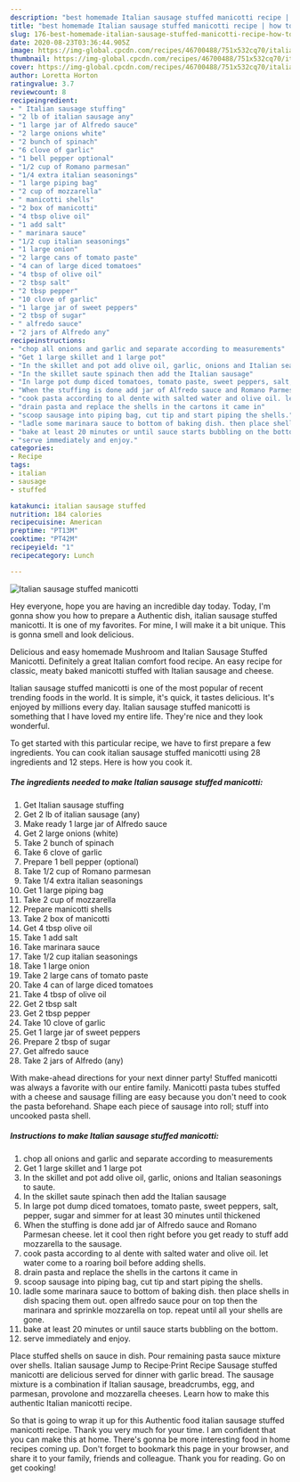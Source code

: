 ```yaml
---
description: "best homemade Italian sausage stuffed manicotti recipe | how to make easy Italian sausage stuffed manicotti"
title: "best homemade Italian sausage stuffed manicotti recipe | how to make easy Italian sausage stuffed manicotti"
slug: 176-best-homemade-italian-sausage-stuffed-manicotti-recipe-how-to-make-easy-italian-sausage-stuffed-manicotti
date: 2020-08-23T03:36:44.905Z
image: https://img-global.cpcdn.com/recipes/46700488/751x532cq70/italian-sausage-stuffed-manicotti-recipe-main-photo.jpg
thumbnail: https://img-global.cpcdn.com/recipes/46700488/751x532cq70/italian-sausage-stuffed-manicotti-recipe-main-photo.jpg
cover: https://img-global.cpcdn.com/recipes/46700488/751x532cq70/italian-sausage-stuffed-manicotti-recipe-main-photo.jpg
author: Loretta Horton
ratingvalue: 3.7
reviewcount: 8
recipeingredient:
- " Italian sausage stuffing"
- "2 lb of italian sausage any"
- "1 large jar of Alfredo sauce"
- "2 large onions white"
- "2 bunch of spinach"
- "6 clove of garlic"
- "1 bell pepper optional"
- "1/2 cup of Romano parmesan"
- "1/4 extra italian seasonings"
- "1 large piping bag"
- "2 cup of mozzarella"
- " manicotti shells"
- "2 box of manicotti"
- "4 tbsp olive oil"
- "1 add salt"
- " marinara sauce"
- "1/2 cup italian seasonings"
- "1 large onion"
- "2 large cans of tomato paste"
- "4 can of large diced tomatoes"
- "4 tbsp of olive oil"
- "2 tbsp salt"
- "2 tbsp pepper"
- "10 clove of garlic"
- "1 large jar of sweet peppers"
- "2 tbsp of sugar"
- " alfredo sauce"
- "2 jars of Alfredo any"
recipeinstructions:
- "chop all onions and garlic and separate according to measurements"
- "Get 1 large skillet and 1 large pot"
- "In the skillet and pot add olive oil, garlic, onions and Italian seasonings to saute."
- "In the skillet saute spinach then add the Italian sausage"
- "In large pot dump diced tomatoes, tomato paste, sweet peppers, salt, pepper, sugar and simmer for at least 30 minutes until thickened"
- "When the stuffing is done add jar of Alfredo sauce and Romano Parmesan cheese. let it cool then right before you get ready to stuff add mozzarella to the sausage."
- "cook pasta according to al dente with salted water and olive oil. let water come to a roaring boil before adding shells."
- "drain pasta and replace the shells in the cartons it came in"
- "scoop sausage into piping bag, cut tip and start piping the shells."
- "ladle some marinara sauce to bottom of baking dish. then place shells in dish spacing them out. open alfredo sauce pour on top then the marinara and sprinkle mozzarella on top.  repeat until all your shells are gone."
- "bake at least 20 minutes or until sauce starts bubbling on the bottom."
- "serve immediately and enjoy."
categories:
- Recipe
tags:
- italian
- sausage
- stuffed

katakunci: italian sausage stuffed 
nutrition: 184 calories
recipecuisine: American
preptime: "PT13M"
cooktime: "PT42M"
recipeyield: "1"
recipecategory: Lunch

---
```



![Italian sausage stuffed manicotti](https://img-global.cpcdn.com/recipes/46700488/751x532cq70/italian-sausage-stuffed-manicotti-recipe-main-photo.jpg)

Hey everyone, hope you are having an incredible day today. Today, I'm gonna show you how to prepare a Authentic dish, italian sausage stuffed manicotti. It is one of my favorites. For mine, I will make it a bit unique. This is gonna smell and look delicious.

Delicious and easy homemade Mushroom and Italian Sausage Stuffed Manicotti. Definitely a great Italian comfort food recipe. An easy recipe for classic, meaty baked manicotti stuffed with Italian sausage and cheese.

Italian sausage stuffed manicotti is one of the most popular of recent trending foods in the world. It is simple, it's quick, it tastes delicious. It's enjoyed by millions every day. Italian sausage stuffed manicotti is something that I have loved my entire life. They're nice and they look wonderful.


To get started with this particular recipe, we have to first prepare a few ingredients. You can cook italian sausage stuffed manicotti using 28 ingredients and 12 steps. Here is how you cook it.

<!--inarticleads1-->

##### The ingredients needed to make Italian sausage stuffed manicotti:

1. Get  Italian sausage stuffing
1. Get 2 lb of italian sausage (any)
1. Make ready 1 large jar of Alfredo sauce
1. Get 2 large onions (white)
1. Take 2 bunch of spinach
1. Take 6 clove of garlic
1. Prepare 1 bell pepper (optional)
1. Take 1/2 cup of Romano parmesan
1. Take 1/4 extra italian seasonings
1. Get 1 large piping bag
1. Take 2 cup of mozzarella
1. Prepare  manicotti shells
1. Take 2 box of manicotti
1. Get 4 tbsp olive oil
1. Take 1 add salt
1. Take  marinara sauce
1. Take 1/2 cup italian seasonings
1. Take 1 large onion
1. Take 2 large cans of tomato paste
1. Take 4 can of large diced tomatoes
1. Take 4 tbsp of olive oil
1. Get 2 tbsp salt
1. Get 2 tbsp pepper
1. Take 10 clove of garlic
1. Get 1 large jar of sweet peppers
1. Prepare 2 tbsp of sugar
1. Get  alfredo sauce
1. Take 2 jars of Alfredo (any)


With make-ahead directions for your next dinner party! Stuffed manicotti was always a favorite with our entire family. Manicotti pasta tubes stuffed with a cheese and sausage filling are easy because you don&#39;t need to cook the pasta beforehand. Shape each piece of sausage into roll; stuff into uncooked pasta shell. 

<!--inarticleads2-->

##### Instructions to make Italian sausage stuffed manicotti:

1. chop all onions and garlic and separate according to measurements
1. Get 1 large skillet and 1 large pot
1. In the skillet and pot add olive oil, garlic, onions and Italian seasonings to saute.
1. In the skillet saute spinach then add the Italian sausage
1. In large pot dump diced tomatoes, tomato paste, sweet peppers, salt, pepper, sugar and simmer for at least 30 minutes until thickened
1. When the stuffing is done add jar of Alfredo sauce and Romano Parmesan cheese. let it cool then right before you get ready to stuff add mozzarella to the sausage.
1. cook pasta according to al dente with salted water and olive oil. let water come to a roaring boil before adding shells.
1. drain pasta and replace the shells in the cartons it came in
1. scoop sausage into piping bag, cut tip and start piping the shells.
1. ladle some marinara sauce to bottom of baking dish. then place shells in dish spacing them out. open alfredo sauce pour on top then the marinara and sprinkle mozzarella on top.  repeat until all your shells are gone.
1. bake at least 20 minutes or until sauce starts bubbling on the bottom.
1. serve immediately and enjoy.


Place stuffed shells on sauce in dish. Pour remaining pasta sauce mixture over shells. Italian sausage Jump to Recipe·Print Recipe Sausage stuffed manicotti are delicious served for dinner with garlic bread. The sausage mixture is a combination if Italian sausage, breadcrumbs, egg, and parmesan, provolone and mozzarella cheeses. Learn how to make this authentic Italian manicotti recipe. 

So that is going to wrap it up for this Authentic food italian sausage stuffed manicotti recipe. Thank you very much for your time. I am confident that you can make this at home. There's gonna be more interesting food in home recipes coming up. Don't forget to bookmark this page in your browser, and share it to your family, friends and colleague. Thank you for reading. Go on get cooking!
